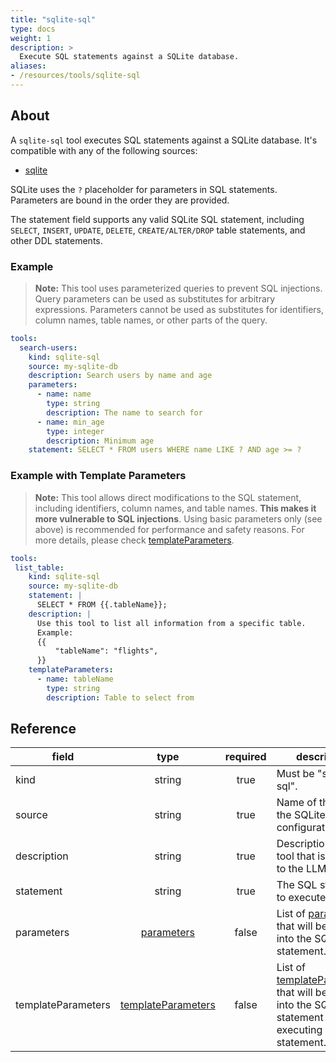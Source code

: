 ```yaml
---
title: "sqlite-sql"
type: docs
weight: 1
description: >
  Execute SQL statements against a SQLite database.
aliases:
- /resources/tools/sqlite-sql
---
```


## About

A `sqlite-sql` tool executes SQL statements against a SQLite database.
It's compatible with any of the following sources:

- [sqlite](../../sources/sqlite.md)

SQLite uses the `?` placeholder for parameters in SQL statements. Parameters are
bound in the order they are provided.

The statement field supports any valid SQLite SQL statement, including `SELECT`,
`INSERT`, `UPDATE`, `DELETE`, `CREATE/ALTER/DROP` table statements, and other
DDL statements.

### Example

> **Note:** This tool uses parameterized queries to prevent SQL injections.
> Query parameters can be used as substitutes for arbitrary expressions.
> Parameters cannot be used as substitutes for identifiers, column names, table
> names, or other parts of the query.

```yaml
tools:
  search-users:
    kind: sqlite-sql
    source: my-sqlite-db
    description: Search users by name and age
    parameters:
      - name: name
        type: string
        description: The name to search for
      - name: min_age
        type: integer
        description: Minimum age
    statement: SELECT * FROM users WHERE name LIKE ? AND age >= ?
```

### Example with Template Parameters

> **Note:** This tool allows direct modifications to the SQL statement,
> including identifiers, column names, and table names. **This makes it more
> vulnerable to SQL injections**. Using basic parameters only (see above) is
> recommended for performance and safety reasons. For more details, please check
> [templateParameters](..#template-parameters).

```yaml
tools:
 list_table:
    kind: sqlite-sql
    source: my-sqlite-db
    statement: |
      SELECT * FROM {{.tableName}};
    description: |
      Use this tool to list all information from a specific table.
      Example:
      {{
          "tableName": "flights",
      }}
    templateParameters:
      - name: tableName
        type: string
        description: Table to select from
```

## Reference

| **field**          |                  **type**                        | **required** | **description**                                                                                                                            |
|--------------------|:------------------------------------------------:|:------------:|--------------------------------------------------------------------------------------------------------------------------------------------|
| kind               |                   string                         |     true     | Must be "sqlite-sql".                                                                                                                      |
| source             |                   string                         |     true     | Name of the source the SQLite source configuration.                                                                                        |
| description        |                   string                         |     true     | Description of the tool that is passed to the LLM.                                                                                         |
| statement          |                   string                         |     true     | The SQL statement to execute.                                                                                                              |
| parameters         | [parameters](../#specifying-parameters)       |    false     | List of [parameters](../#specifying-parameters) that will be inserted into the SQL statement.                                           |
| templateParameters | [templateParameters](..#template-parameters) |    false     | List of [templateParameters](..#template-parameters) that will be inserted into the SQL statement before executing prepared statement. |
